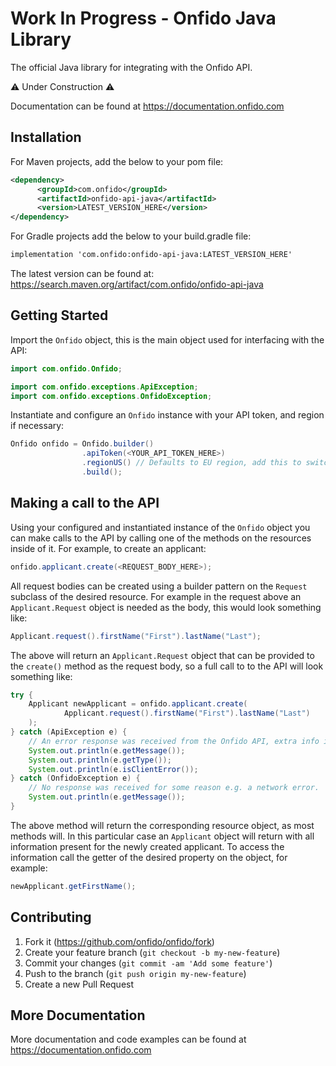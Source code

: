 # Work In Progress - Onfido Java Library

The official Java library for integrating with the Onfido API.

:warning: Under Construction :warning:

Documentation can be found at <https://documentation.onfido.com>

## Installation

For Maven projects, add the below to your pom file:
```xml
<dependency>
      <groupId>com.onfido</groupId>
      <artifactId>onfido-api-java</artifactId>
      <version>LATEST_VERSION_HERE</version>
</dependency>
```

For Gradle projects add the below to your build.gradle file:
```xml
implementation 'com.onfido:onfido-api-java:LATEST_VERSION_HERE'
```

The latest version can be found at: https://search.maven.org/artifact/com.onfido/onfido-api-java

## Getting Started

Import the `Onfido` object, this is the main object used for interfacing with the API:

```java
import com.onfido.Onfido;

import com.onfido.exceptions.ApiException;
import com.onfido.exceptions.OnfidoException;
```

Instantiate and configure an `Onfido` instance with your API token, and region if necessary:

```java
Onfido onfido = Onfido.builder()
                .apiToken(<YOUR_API_TOKEN_HERE>)
                .regionUS() // Defaults to EU region, add this to switch to US
                .build();
```

## Making a call to the API

Using your configured and instantiated instance of the `Onfido` object you can make calls to the API by calling one of the methods on the resources inside of it. For example, to create an applicant:

```java
onfido.applicant.create(<REQUEST_BODY_HERE>);
```

All request bodies can be created using a builder pattern on the `Request` subclass of the desired resource. For example in the request above an `Applicant.Request` object is needed as the body, this would look something like:

```java
Applicant.request().firstName("First").lastName("Last");
```

The above will return an `Applicant.Request` object that can be provided to the `create()` method as the request body, so a full call to to the API will look something like:

```java
try {
    Applicant newApplicant = onfido.applicant.create(
            Applicant.request().firstName("First").lastName("Last")
    );
} catch (ApiException e) {
    // An error response was received from the Onfido API, extra info is available.
    System.out.println(e.getMessage());
    System.out.println(e.getType());
    System.out.println(e.isClientError());
} catch (OnfidoException e) {
    // No response was received for some reason e.g. a network error.
    System.out.println(e.getMessage());
}
```

The above method will return the corresponding resource object, as most methods will. In this particular case an `Applicant` object will return with all information present for the newly created applicant. To access the information call the getter of the desired property on the object, for example:

```java
newApplicant.getFirstName();
```

## Contributing

1. Fork it (<https://github.com/onfido/onfido/fork>)
2. Create your feature branch (`git checkout -b my-new-feature`)
3. Commit your changes (`git commit -am 'Add some feature'`)
4. Push to the branch (`git push origin my-new-feature`)
5. Create a new Pull Request

## More Documentation

More documentation and code examples can be found at <https://documentation.onfido.com>

